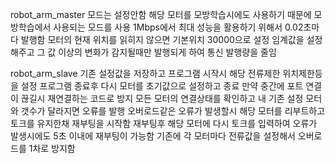 robot_arm_master
  모드는 설정안함 해당 모터를 모방학습시에도 사용하기 때문에 모방학습에서 사용되는 모드를 사용
  1Mbps에서 최대 성능을 활용하기 위해서 0.02초마다 발행함
  모터의 현재 위치를 읽히지 않으면 기본위치 30000으로 설정
  임계값을 설정해주고 그 값 이상의 변화가 감지될때만 발행되게 하여 통신 발행량을 줄임

robot_arm_slave
  기존 설정값을 저장하고 프로그램 시작시 해당 전류제한 위치제한등을 설정 프로그램 종료후 다시 모터를 초기값으로 설정하고 종료
  만약 중간에 포트 연결이 끊길시 재연결하는 코드로 방지
  모든 모터의 연결상태를 확인하고 내 기존 설정 모터와 갯수가 달라지면 오류를 발행
  오버로드같은 오류가 발생할시 해당 모터를 리부트하고 토크를 유지한채 재부팅을 시작함
  재부팅후 해당 모터에 다시 토크를 입력하여 오류가 발생시에도 5초 이내에 재부팅이 가능함
  기존에 각 모터마다 전류값을 설정해서 오버로드를 1차로 방지함
  
  
